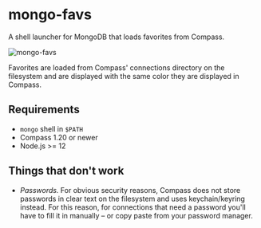 # mongo-favs

A shell launcher for MongoDB that loads favorites from Compass.

![mongo-favs](https://github.com/mmarcon/mongo-favs/blob/master/images/mongo-favs.gif)

Favorites are loaded from Compass' connections directory on the filesystem and are
displayed with the same color they are displayed in Compass.

## Requirements

* `mongo` shell in `$PATH`
* Compass 1.20 or newer
* Node.js >= 12

## Things that don't work

* *Passwords.* For obvious security reasons, Compass does not store passwords in clear text on the filesystem and uses keychain/keyring instead. For this reason, for connections that need a password you'll have to fill it in manually – or copy paste from your password manager.